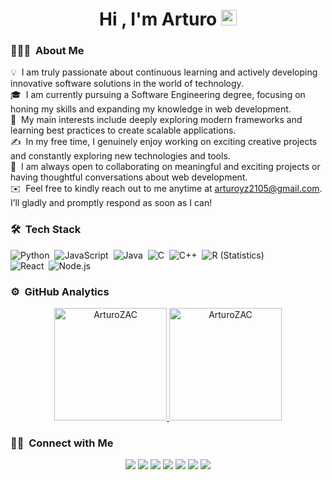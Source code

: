 <h1 align="center"><b>Hi , I'm Arturo</b> <img src="https://media.giphy.com/media/hvRJCLFzcasrR4ia7z/giphy.gif" width="25"></h1>

### 👨🏻‍💻 &nbsp;About Me
💡 &nbsp;I am truly passionate about continuous learning and actively developing innovative software solutions in the world of technology.\
🎓 &nbsp;I am currently pursuing a Software Engineering degree, focusing on honing my skills and expanding my knowledge in web development.\
🌱 &nbsp;My main interests include deeply exploring modern frameworks and learning best practices to create scalable applications.\
✍️ &nbsp;In my free time, I genuinely enjoy working on exciting creative projects and constantly exploring new technologies and tools.\
💬 &nbsp;I am always open to collaborating on meaningful and exciting projects or having thoughtful conversations about web development.\
✉️ &nbsp;Feel free to kindly reach out to me anytime at arturoyz2105@gmail.com. I’ll gladly and promptly respond as soon as I can!

### 🛠 &nbsp;Tech Stack

![Python](https://img.shields.io/badge/-Python-05122A?style=flat&logo=python)&nbsp;
![JavaScript](https://img.shields.io/badge/-JavaScript-05122A?style=flat&logo=javascript)&nbsp;
![Java](https://img.shields.io/badge/-Java-05122A?style=flat&logo=Java&logoColor=FFA518)&nbsp;
![C](https://img.shields.io/badge/-C-05122A?style=flat&logo=C&logoColor=A8B9CC)&nbsp;
![C++](https://img.shields.io/badge/-C++-05122A?style=flat&logo=C%2B%2B&logoColor=00599C)&nbsp;
![R (Statistics)](https://img.shields.io/badge/-R-05122A?style=flat&logo=R&logoColor=276DC3)\
![React](https://img.shields.io/badge/-React-05122A?style=flat&logo=react)&nbsp;
![Node.js](https://img.shields.io/badge/-Node.js-05122A?style=flat&logo=node.js)&nbsp;

### ⚙️ &nbsp;GitHub Analytics
<div align="center">
  <a href="https://github.com/ArturoZAC">
    <img height="180em" src="https://github-readme-stats.vercel.app/api/top-langs?username=ArturoZAC&show_icons=true&locale=en&layout=compact&theme=tokyonight" alt="ArturoZAC"/>
    <img height="180em" src="https://github-readme-stats.vercel.app/api?username=ArturoZAC&show_icons=true&locale=en&layout=compact&theme=tokyonight" alt="ArturoZAC"/>
  </a>
</div>

### 🤝🏻 &nbsp;Connect with Me

<p align="center">
<a href="https://www.adityavsingh.com"><img src="https://img.shields.io/badge/-adityavsingh.com-3423A6?style=flat&logo=Google-Chrome&logoColor=white"/></a>
<a href="https://linkedin.com/in/AVS1508"><img src="https://img.shields.io/badge/-Aditya%20Vikram%20Singh-0077B5?style=flat&logo=Linkedin&logoColor=white"/></a>
<a href="mailto:avsingh@umass.edu"><img src="https://img.shields.io/badge/-avsingh@umass.edu-D14836?style=flat&logo=Gmail&logoColor=white"/></a>
<a href="https://instagram.com/adityavs_"><img src="https://img.shields.io/badge/-@adityavs__-E4405F?style=flat&logo=Instagram&logoColor=white"/></a>
<a href="https://facebook.com/AVS1508"><img src="https://img.shields.io/badge/-@AVS1508-1877F2?style=flat&logo=Facebook&logoColor=white"/></a>
<a href="https://www.pinterest.ca/AVS1508"><img src="https://img.shields.io/badge/-@AVS1508-BD081C?style=flat&logo=Pinterest&logoColor=white"/></a>
<a href="https://www.behance.net/AVS1508"><img src="https://img.shields.io/badge/-@AVS1508-1769FF?style=flat&logo=Behance&logoColor=white"/></a>
</p>
